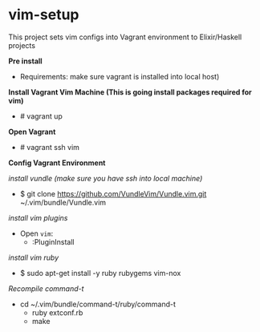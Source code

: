 # vim-setup
This project sets vim configs into Vagrant environment to Elixir/Haskell projects

**Pre install**
 - Requirements: make sure vagrant is installed into local host)

**Install Vagrant Vim Machine (This is going install packages required for vim)**
 - \# vagrant up
 
**Open Vagrant** 
 - \# vagrant ssh vim

**Config Vagrant Environment**

*install vundle (make sure you have ssh into local machine)* 
 - $ git clone https://github.com/VundleVim/Vundle.vim.git ~/.vim/bundle/Vundle.vim

*install vim plugins* 
 - Open `vim`: 
   - :PluginInstall

*install vim ruby*
 - $ sudo apt-get install -y ruby rubygems vim-nox

*Recompile command-t*
 - cd ~/.vim/bundle/command-t/ruby/command-t
   - ruby extconf.rb
   - make

